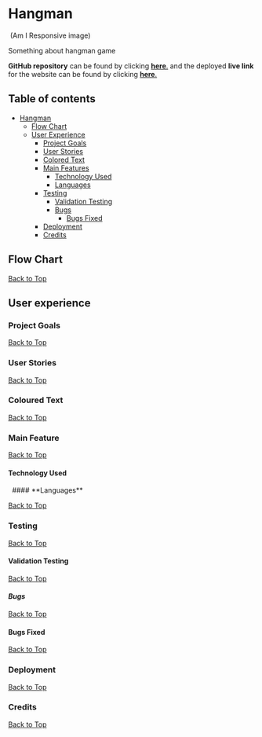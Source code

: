 
<a></a>

# **Hangman**

<img src=""> (Am I Responsive image)

Something about hangman game



**GitHub repository** can be found by clicking <a href="https://github.com/kazcare/quizalanche" target="_blank" rel="noopener">**here**.</a> and the deployed **live link** for the website can be found by clicking <a href="https://kazcare.github.io/quizalanche/index.html" target="_blank" rel="noopener">**here**.</a>    

<a></a>

## Table of contents 
* [Hangman](#hangman)
    * [Flow Chart](#flow-chart)
    * [User Experience](#user-experience)
        * [Project Goals](#project-goals)
        * [User Stories](#user-stories)
        * [Colored Text](#colored-text)
        * [Main Features](#main-features)
            * [Technology Used](#technology-used)
            * [Languages](#languages)
        * [Testing](#testing)
            * [Validation Testing](#validation-testing)
            * [Bugs](#bugs)
                * [Bugs Fixed](#bug-fixed)
        * [Deployment](#deployment)
        * [Credits](#credits)

<a></a>
## Flow Chart


[Back to Top](#table-of-contents)
<a></a>
## User experience
### Project Goals


[Back to Top](#table-of-contents)
<a></a>
### User Stories

[Back to Top](#table-of-contents)
<a></a>
### Coloured Text

[Back to Top](#table-of-contents)
<a></a>
### Main Feature


[Back to Top](#table-of-contents)
<a></a>
#### **Technology Used**

 <img src="">
 <img src="">
#### **Languages**



[Back to Top](#table-of-contents)
<a></a>
### Testing



[Back to Top](#table-of-contents)
<a></a>
#### **Validation Testing**




[Back to Top](#table-of-contents)
<a></a>
#### *Bugs*





[Back to Top](#table-of-contents)
<a></a>
#### Bugs Fixed





[Back to Top](#table-of-contents)
<a></a>
### **Deployment**


    
[Back to Top](#table-of-contents)
<a></a>
### **Credits**



[Back to Top](#table-of-contents)
